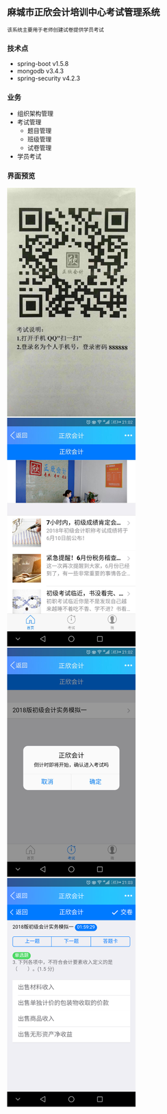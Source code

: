## 麻城市正欣会计培训中心考试管理系统
	该系统主要用于老师创建试卷提供学员考试

### 技术点
* spring-boot v1.5.8
* mongodb v3.4.3
* spring-security v4.2.3

### 业务
* 组织架构管理
* 考试管理
	* 题目管理
	* 班级管理
	* 试卷管理
* 学员考试

### 界面预览
<img src="src/main/resources/static/DATAS/demo-scan.jpg" width="300px" /> <img src="src/main/resources/static/DATAS/demo-login.jpg" width="300px" />
<img src="src/main/resources/static/DATAS/demo-list.jpg" width="300px" /> <img src="src/main/resources/static/DATAS/demo-task.jpg" width="300px" />
